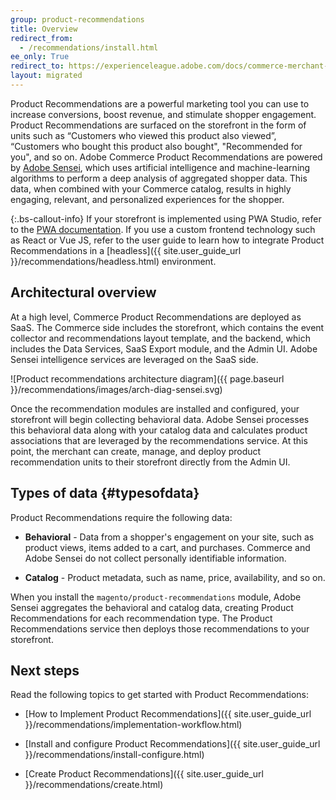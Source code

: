 ```yaml
---
group: product-recommendations
title: Overview
redirect_from:
  - /recommendations/install.html
ee_only: True
redirect_to: https://experienceleague.adobe.com/docs/commerce-merchant-services/product-recommendations/developer/development-overview.html
layout: migrated
---
```


Product Recommendations are a powerful marketing tool you can use to increase conversions, boost revenue, and stimulate shopper engagement. Product Recommendations are surfaced on the storefront in the form of units such as “Customers who viewed this product also viewed”, “Customers who bought this product also bought", "Recommended for you", and so on. Adobe Commerce Product Recommendations are powered by [Adobe Sensei](https://www.adobe.com/sensei.html), which uses artificial intelligence and machine-learning algorithms to perform a deep analysis of aggregated shopper data. This data, when combined with your Commerce catalog, results in highly engaging, relevant, and personalized experiences for the shopper.

{:.bs-callout-info}
If your storefront is implemented using PWA Studio, refer to the [PWA documentation](https://developer.adobe.com/commerce/pwa-studio/integrations/product-recommendations/). If you use a custom frontend technology such as React or Vue JS, refer to the user guide to learn how to integrate Product Recommendations in a [headless]({{ site.user_guide_url }}/recommendations/headless.html) environment.

## Architectural overview

At a high level, Commerce Product Recommendations are deployed as SaaS. The Commerce side includes the storefront, which contains the event collector and recommendations layout template, and the backend, which includes the Data Services, SaaS Export module, and the Admin UI. Adobe Sensei intelligence services are leveraged on the SaaS side.

   ![Product recommendations architecture diagram]({{ page.baseurl }}/recommendations/images/arch-diag-sensei.svg)

Once the recommendation modules are installed and configured, your storefront will begin collecting behavioral data. Adobe Sensei processes this behavioral data along with your catalog data and calculates product associations that are leveraged by the recommendations service. At this point, the merchant can create, manage, and deploy product recommendation units to their storefront directly from the Admin UI.

## Types of data {#typesofdata}

Product Recommendations require the following data:

-  **Behavioral** - Data from a shopper's engagement on your site, such as product views, items added to a cart, and purchases. Commerce and Adobe Sensei do not collect personally identifiable information.

-  **Catalog** - Product metadata, such as name, price, availability, and so on.

When you install the `magento/product-recommendations` module, Adobe Sensei aggregates the behavioral and catalog data, creating Product Recommendations for each recommendation type. The Product Recommendations service then deploys those recommendations to your storefront.

## Next steps

Read the following topics to get started with Product Recommendations:

-  [How to Implement Product Recommendations]({{ site.user_guide_url }}/recommendations/implementation-workflow.html)

-  [Install and configure Product Recommendations]({{ site.user_guide_url }}/recommendations/install-configure.html)

-  [Create Product Recommendations]({{ site.user_guide_url }}/recommendations/create.html)
